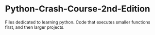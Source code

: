 # Python-Crash-Course-2nd-Edition
Files dedicated to learning python. Code that executes smaller functions first, and then larger projects.
